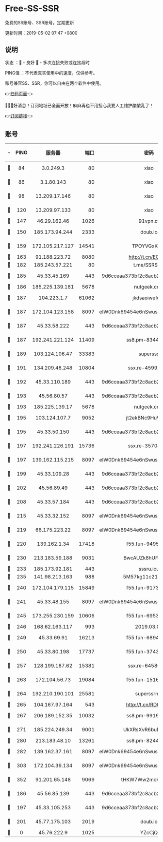 # Free-SS-SSR

免费的SS账号、SSR账号，定期更新

更新时间：2019-05-02 07:47 +0800

## 说明

状态     ：🙂 - 良好 🙁 - 多次连接失败或连接超时

PING值   ：不代表真实使用中的速度，仅供参考。

账号兼容SS、SSR，你可以自由在两个软件中使用。

👉[扫码页面](https://liesauer.github.io/Free-SS-SSR/)👈

🎉🎉🎉好消息！订阅地址已全面开放！麻麻再也不用担心我要人工维护酸酸乳了！

👉[订阅链接](https://www.liesauer.net/yogurt/subscribe?ACCESS_TOKEN=DAYxR3mMaZAsaqUb)👈

## 账号

|-|PING|服务器|端口|密码|加密方式|区域|
|:----:|:----:|:-----:|-----:|:----:|:----:|:----:|
|🙂|84|3.0.249.3|80|xiao|aes-128-ctr|SG|
|🙂|86|3.1.80.143|80|xiao|aes-128-ctr|SG|
|🙂|98|13.209.17.146|80|xiao|aes-128-ctr|KR|
|🙂|120|13.209.97.133|80|xiao|aes-128-ctr|KR|
|🙂|147|46.29.162.46|1026|91vpn.cf|rc4-md5|RU|
|🙂|150|185.173.94.244|2333|doub.io|aes-128-ctr|RU|
|🙂|159|172.105.217.127|14541|TPOYVGxKglpi|aes-256-cfb|JP|
|🙂|163|91.188.223.72|8080|http://t.cn/EGJIyrl|rc4-md5|RU|
|🙂|182|185.243.57.221|80|t.me/SSRSUB|rc4-md5|US|
|🙂|185|45.33.45.169|443|9d6cceaa373bf2c8acb22e60b6a58be6|aes-256-cfb|US|
|🙂|186|185.225.139.181|5678|nutgeek.com|rc4-md5|US|
|🙂|187|104.223.1.7|61062|jkdsaoiwefdsa|aes-256-cfb|US|
|🙂|187|172.104.123.158|8097|eIW0Dnk69454e6nSwuspv9DmS201tQ0D|aes-256-cfb|JP|
|🙂|187|45.33.58.222|443|9d6cceaa373bf2c8acb22e60b6a58be6|aes-256-cfb|US|
|🙂|187|192.241.221.124|11409|ss8.pm-83446973|aes-256-cfb|US|
|🙂|189|103.124.106.47|33383|supersss|aes-256-cfb|US|
|🙂|191|134.209.48.248|10804|ssx.re-45992427|aes-256-cfb|US|
|🙂|192|45.33.110.189|443|9d6cceaa373bf2c8acb22e60b6a58be6|aes-256-cfb|US|
|🙂|193|45.56.80.57|443|9d6cceaa373bf2c8acb22e60b6a58be6|aes-256-cfb|US|
|🙂|193|185.225.139.17|5678|nutgeek.com|rc4-md5|US|
|🙂|195|103.124.107.7|9052|jt2ekBNc9HuVtm2a|aes-256-cfb|US|
|🙂|195|45.33.50.150|443|9d6cceaa373bf2c8acb22e60b6a58be6|aes-256-cfb|US|
|🙂|197|192.241.226.191|15736|ssx.re-35708757|aes-256-cfb|US|
|🙂|197|139.162.115.215|8097|eIW0Dnk69454e6nSwuspv9DmS201tQ0D|aes-256-cfb|JP|
|🙂|199|45.33.109.28|443|9d6cceaa373bf2c8acb22e60b6a58be6|aes-256-cfb|US|
|🙂|202|45.56.89.49|443|9d6cceaa373bf2c8acb22e60b6a58be6|aes-256-cfb|US|
|🙂|208|45.33.57.184|443|9d6cceaa373bf2c8acb22e60b6a58be6|aes-256-cfb|US|
|🙂|215|45.33.32.152|8097|eIW0Dnk69454e6nSwuspv9DmS201tQ0D|aes-256-cfb|US|
|🙂|219|66.175.223.22|8097|eIW0Dnk69454e6nSwuspv9DmS201tQ0D|aes-256-cfb|US|
|🙂|220|139.162.1.34|17418|f55.fun-94953115|aes-256-cfb|SG|
|🙂|230|213.183.59.188|9031|BwcAUZk8hUFAkDGN|aes-256-cfb|NL|
|🙂|233|185.173.92.181|443|sssru.icu|rc4-md5|RU|
|🙂|235|141.98.213.163|988|5M57kg11c214qDmK|chacha20|KR|
|🙂|240|172.104.179.115|15849|f55.fun-91733378|aes-256-cfb|SG|
|🙂|241|45.33.48.155|8097|eIW0Dnk69454e6nSwuspv9DmS201tQ0D|aes-256-cfb|US|
|🙂|245|173.255.230.159|10606|f55.fun-69530380|aes-256-cfb|US|
|🙂|246|168.62.163.117|993|2019.03.07|rc4-md5|US|
|🙂|249|45.33.69.91|16213|f55.fun-68940095|aes-256-cfb|US|
|🙂|250|45.33.80.198|17737|f55.fun-37435763|aes-256-cfb|US|
|🙂|257|128.199.187.62|15381|ssx.re-64586765|aes-256-cfb|SG|
|🙂|263|172.104.56.73|19084|f55.fun-15166330|aes-256-cfb|SG|
|🙂|264|192.210.190.101|25581|superssrnet|aes-256-cfb|US|
|🙂|265|104.167.97.164|543|http://t.cn/RD0D7sx|rc4-md5|CA|
|🙂|267|206.189.152.35|10032|ss8.pm-99190051|aes-256-cfb|SG|
|🙂|271|185.224.249.34|9001|UkXRsXvR6buDMG2Y|aes-256-cfb|RU|
|🙂|280|213.183.48.10|13261|ss8.pm-82446058|rc4-md5|RU|
|🙂|282|139.162.37.161|8097|eIW0Dnk69454e6nSwuspv9DmS201tQ0D|aes-256-cfb|SG|
|🙂|303|172.104.39.134|8097|eIW0Dnk69454e6nSwuspv9DmS201tQ0D|aes-256-cfb|SG|
|🙂|352|91.201.65.148|9069|tHKW7Ww2mck9CHQG|aes-256-cfb|IT|
|🙂|186|45.56.85.139|443|9d6cceaa373bf2c8acb22e60b6a58be6|aes-256-cfb|US|
|🙂|197|45.33.105.253|443|9d6cceaa373bf2c8acb22e60b6a58be6|aes-256-cfb|US|
|🙂|201|45.77.175.103|2019|doub.io|aes-128-ctr|SG|
|🙁|0|45.76.222.9|1025|YZcCjQ|rc4-md5|JP|
